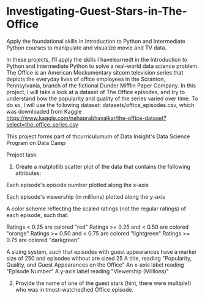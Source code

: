 # Investigating-Guest-Stars-in-The-Office
Apply the foundational skills in Introduction to Python and Intermediate Python courses to manipulate and visualize movie and TV data.

In these projects, I’ll apply the skills I havelearnedt in the Introduction to Python and Intermediate Python to solve a real-world data science problem.
The Office is an American Mockumentary sitcom television series that depicts the
everyday lives of office employees in the Scranton, Pennsylvania, branch of the fictional
Dunder Mifflin Paper Company.
In this project, I will take a look at a dataset of The Office episodes, and try to
understand how the popularity and quality of the series varied over time. To do so, I
will use the following dataset: datasets/office_episodes.csv, which was downloaded
from Kaggle https://www.kaggle.com/nehaprabhavalkar/the-office-dataset?select=the_office_series.csv

This project forms part of thcurriculumum of Data Insight's Data Science Program on Data Camp


Project task:
1. Create a matplotlib scatter plot of the data that contains the following attributes:

Each episode's episode number plotted along the x-axis

Each episode's viewership (in millions) plotted along the y-axis

A color scheme reflecting the scaled ratings (not the regular ratings) of each episode, such that:

Ratings < 0.25 are colored "red"
Ratings >= 0.25 and < 0.50 are colored "orange"
Ratings >= 0.50 and < 0.75 are colored "lightgreen"
Ratings >= 0.75 are colored "darkgreen"

A sizing system, such that episodes with guest appearances have a marker size of 250 and episodes without are sized 25
A title, reading "Popularity, Quality, and Guest Appearances on the Office"
An x-axis label reading "Episode Number"
A y-axis label reading "Viewership (Millions)"

2. Provide the name of one of the guest stars (hint, there were multiple!) who was in tmost-watchedhed Office episode.
